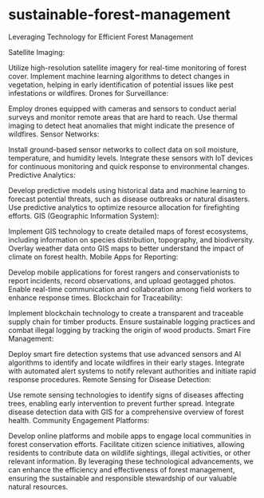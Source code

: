 # sustainable-forest-management
Leveraging Technology for Efficient Forest Management

Satellite Imaging:

Utilize high-resolution satellite imagery for real-time monitoring of forest cover.
Implement machine learning algorithms to detect changes in vegetation, helping in early identification of potential issues like pest infestations or wildfires.
Drones for Surveillance:

Employ drones equipped with cameras and sensors to conduct aerial surveys and monitor remote areas that are hard to reach.
Use thermal imaging to detect heat anomalies that might indicate the presence of wildfires.
Sensor Networks:

Install ground-based sensor networks to collect data on soil moisture, temperature, and humidity levels.
Integrate these sensors with IoT devices for continuous monitoring and quick response to environmental changes.
Predictive Analytics:

Develop predictive models using historical data and machine learning to forecast potential threats, such as disease outbreaks or natural disasters.
Use predictive analytics to optimize resource allocation for firefighting efforts.
GIS (Geographic Information System):

Implement GIS technology to create detailed maps of forest ecosystems, including information on species distribution, topography, and biodiversity.
Overlay weather data onto GIS maps to better understand the impact of climate on forest health.
Mobile Apps for Reporting:

Develop mobile applications for forest rangers and conservationists to report incidents, record observations, and upload geotagged photos.
Enable real-time communication and collaboration among field workers to enhance response times.
Blockchain for Traceability:

Implement blockchain technology to create a transparent and traceable supply chain for timber products.
Ensure sustainable logging practices and combat illegal logging by tracking the origin of wood products.
Smart Fire Management:

Deploy smart fire detection systems that use advanced sensors and AI algorithms to identify and locate wildfires in their early stages.
Integrate with automated alert systems to notify relevant authorities and initiate rapid response procedures.
Remote Sensing for Disease Detection:

Use remote sensing technologies to identify signs of diseases affecting trees, enabling early intervention to prevent further spread.
Integrate disease detection data with GIS for a comprehensive overview of forest health.
Community Engagement Platforms:

Develop online platforms and mobile apps to engage local communities in forest conservation efforts.
Facilitate citizen science initiatives, allowing residents to contribute data on wildlife sightings, illegal activities, or other relevant information.
By leveraging these technological advancements, we can enhance the efficiency and effectiveness of forest management, ensuring the sustainable and responsible stewardship of our valuable natural resources.





